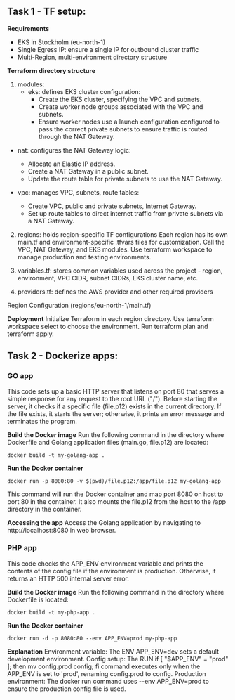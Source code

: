 ## Task 1 - TF setup:

**Requirements**
- EKS in Stockholm (eu-north-1)
- Single Egress IP: ensure a single IP for outbound cluster traffic
- Multi-Region, multi-environment directory structure

**Terraform directory structure**
1. modules:
   - eks: defines EKS cluster configuration:
      - Create the EKS cluster, specifying the VPC and subnets.
      - Create worker node groups associated with the VPC and subnets.
      - Ensure worker nodes use a launch configuration configured to pass the correct private subnets to ensure traffic is routed through the NAT Gateway.
    
  - nat: configures the NAT Gateway logic:
      - Allocate an Elastic IP address.
      - Create a NAT Gateway in a public subnet.
      - Update the route table for private subnets to use the NAT Gateway.
    
  - vpc: manages VPC, subnets, route tables:
      - Create VPC, public and private subnets, Internet Gateway.
      - Set up route tables to direct internet traffic from private subnets via a NAT Gateway.

2) regions: holds region-specific TF configurations
Each region has its own main.tf and environment-specific .tfvars files for customization.
Call the VPC, NAT Gateway, and EKS modules.
Use terraform workspace to manage production and testing environments.

3) variables.tf:
   stores common variables used across the project - region, environment, VPC CIDR, subnet CIDRs, EKS cluster name, etc.

5) providers.tf:
   defines the AWS provider and other required providers

Region Configuration (regions/eu-north-1/main.tf)

**Deployment**
Initialize Terraform in each region directory.
Use terraform workspace select to choose the environment.
Run terraform plan and terraform apply.

## Task 2 - Dockerize apps:

### GO app
This code sets up a basic HTTP server that listens on port 80 that serves a simple response for any request to the root URL ("/"). Before starting the server, it checks if a specific file (file.p12) exists in the current directory. If the file exists, it starts the server; otherwise, it prints an error message and terminates the program.

**Build the Docker image**
Run the following command in the directory where Dockerfile and Golang application files (main.go, file.p12) are located:
```
docker build -t my-golang-app .
```

**Run the Docker container**
```
docker run -p 8080:80 -v $(pwd)/file.p12:/app/file.p12 my-golang-app
```

This command will run the Docker container and map port 8080 on host to port 80 in the container. It also mounts the file.p12 from the host to the /app directory in the container.

**Accessing the app**
Access the Golang application by navigating to http://localhost:8080 in web browser.

### PHP app
This code checks the APP_ENV environment variable and prints the contents of the config file if the environment is production. Otherwise, it returns an HTTP 500 internal server error.

**Build the Docker image**
Run the following command in the directory where Dockerfile is located:
```
docker build -t my-php-app .
```

**Run the Docker container**
```
docker run -d -p 8080:80 --env APP_ENV=prod my-php-app 
```

**Explanation**
Environment variable: The ENV APP_ENV=dev sets a default development environment.
Config setup: The RUN if [ "$APP_ENV" = "prod" ]; then mv config.prod config; fi command executes only when the APP_ENV is set to 'prod', renaming config.prod to config.
Production environment: The docker run command uses --env APP_ENV=prod to ensure the production config file is used.
